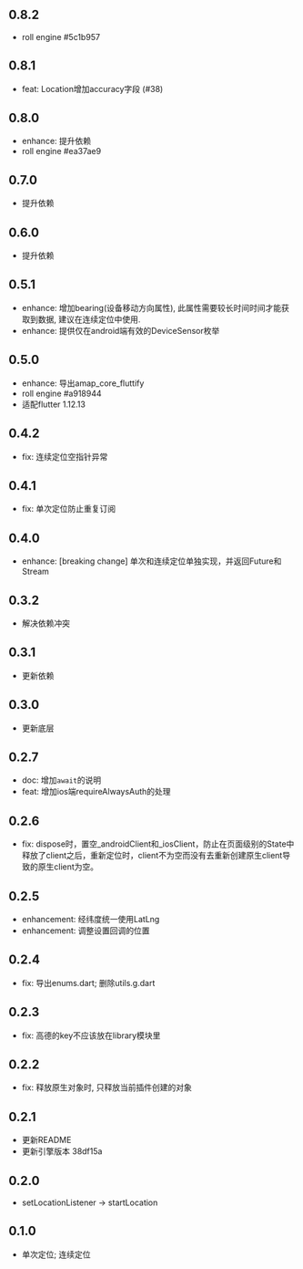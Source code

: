 ## 0.8.2
- roll engine #5c1b957

## 0.8.1
- feat: Location增加accuracy字段 (#38)

## 0.8.0
- enhance: 提升依赖
- roll engine #ea37ae9

## 0.7.0
- 提升依赖

## 0.6.0
- 提升依赖

## 0.5.1
- enhance: 增加bearing(设备移动方向属性), 此属性需要较长时间时间才能获取到数据, 建议在连续定位中使用.
- enhance: 提供仅在android端有效的DeviceSensor枚举

## 0.5.0
- enhance: 导出amap_core_fluttify
- roll engine #a918944
- 适配flutter 1.12.13

## 0.4.2
- fix: 连续定位空指针异常

## 0.4.1
- fix: 单次定位防止重复订阅

## 0.4.0
- enhance: [breaking change] 单次和连续定位单独实现，并返回Future和Stream

## 0.3.2
- 解决依赖冲突

## 0.3.1
- 更新依赖

## 0.3.0
- 更新底层

## 0.2.7
- doc: 增加`await`的说明
- feat: 增加ios端requireAlwaysAuth的处理

## 0.2.6
- fix: dispose时，置空_androidClient和_iosClient，防止在页面级别的State中释放了client之后，重新定位时，client不为空而没有去重新创建原生client导致的原生client为空。

## 0.2.5
- enhancement: 经纬度统一使用LatLng
- enhancement: 调整设置回调的位置

## 0.2.4
- fix: 导出enums.dart; 删除utils.g.dart

## 0.2.3
- fix: 高德的key不应该放在library模块里

## 0.2.2
- fix: 释放原生对象时, 只释放当前插件创建的对象

## 0.2.1
- 更新README
- 更新引擎版本 38df15a

## 0.2.0
- setLocationListener -> startLocation

## 0.1.0
- 单次定位; 连续定位
